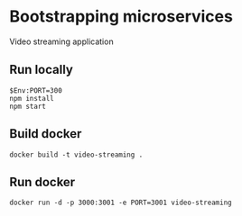 # Bootstrapping microservices

Video streaming application

## Run locally
```
$Env:PORT=300
npm install
npm start
```

## Build docker
```
docker build -t video-streaming .
```

## Run docker
```
docker run -d -p 3000:3001 -e PORT=3001 video-streaming
```